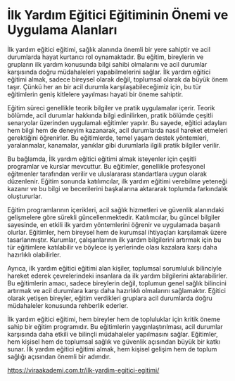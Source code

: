 # İlk Yardım Eğitici Eğitiminin Önemi ve Uygulama Alanları
İlk yardım eğitici eğitimi, sağlık alanında önemli bir yere sahiptir ve acil durumlarda hayat kurtarıcı rol oynamaktadır. Bu eğitim, bireylerin ve grupların ilk yardım konusunda bilgi sahibi olmalarını ve acil durumlar karşısında doğru müdahaleleri yapabilmelerini sağlar. İlk yardım eğitici eğitimi almak, sadece bireysel olarak değil, toplumsal olarak da büyük önem taşır. Çünkü her an bir acil durumla karşılaşabileceğimiz için, bu tür eğitimlerin geniş kitlelere yayılması hayati bir öneme sahiptir.

Eğitim süreci genellikle teorik bilgiler ve pratik uygulamalar içerir. Teorik bölümde, acil durumlar hakkında bilgi edinilirken, pratik bölümde çeşitli senaryolar üzerinden uygulamalı eğitimler yapılır. Bu sayede, eğitici adayları hem bilgi hem de deneyim kazanarak, acil durumlarda nasıl hareket etmeleri gerektiğini öğrenirler. Bu eğitimlerde, temel yaşam destek yöntemleri, yaralanmalar, kanamalar, yanıklar gibi durumlarla ilgili pratik bilgiler verilir.

Bu bağlamda, İlk yardım eğitici eğitimi almak isteyenler için çeşitli programlar ve kurslar mevcuttur. Bu eğitimler, genellikle profesyonel eğitmenler tarafından verilir ve uluslararası standartlara uygun olarak düzenlenir. Eğitim sonunda katılımcılar, ilk yardım eğitimi verebilme yeteneği kazanır ve bu bilgi ve becerilerini başkalarına aktararak toplumda farkındalık oluştururlar.

Eğitim programlarının içerikleri, acil sağlık hizmetleri ve güvenlik alanındaki gelişmelere göre sürekli güncellenmektedir. Katılımcılar, bu güncel bilgiler sayesinde, en etkili ilk yardım yöntemlerini öğrenir ve uygulamada başarılı olurlar. Eğitimler, hem bireysel hem de kurumsal ihtiyaçları karşılamak üzere tasarlanmıştır. Kurumlar, çalışanlarının ilk yardım bilgilerini artırmak için bu tür eğitimlere katılabilir ve böylece iş yerlerinde olası kazalara karşı daha hazırlıklı olabilirler.

Ayrıca, ilk yardım eğitici eğitimi alan kişiler, toplumsal sorumluluk bilinciyle hareket ederek çevrelerindeki insanlara da ilk yardım bilgilerini aktarabilirler. Bu eğitimlerin amacı, sadece bireylerin değil, toplumun genel sağlık bilincini artırmak ve acil durumlara karşı daha hazırlıklı olmalarını sağlamaktır. Eğitici olarak yetişen bireyler, eğitim verdikleri gruplara acil durumlarda doğru müdahaleler konusunda rehberlik ederler.

İlk yardım eğitici eğitimi, hem bireyler hem de topluluklar için kritik öneme sahip bir eğitim programıdır. Bu eğitimlerin yaygınlaştırılması, acil durumlar karşısında daha etkili ve bilinçli müdahaleler yapılmasını sağlar. Eğitimler, hem kişisel hem de toplumsal sağlık ve güvenlik açısından büyük bir katkı sunar. İlk yardım eğitici eğitimi almak, hem kişisel gelişim hem de toplum sağlığı açısından önemli bir adımdır.

https://viraakademi.com.tr/ilk-yardim-egitici-egitimi/
